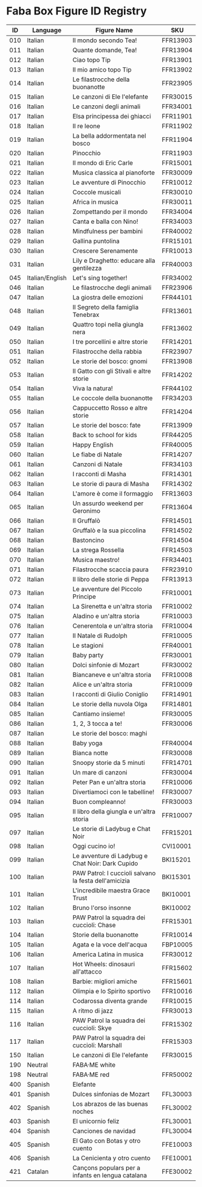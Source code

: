 # Faba Box Figure ID Registry

| ID    | Language       | Figure Name                                          | SKU       |
|-------|----------------|------------------------------------------------------|-----------|
| 010   | Italian        | Il mondo secondo Tea!                                | FFR13903  |
| 011   | Italian        | Quante domande, Tea!                                 | FFR13904  |
| 012   | Italian        | Ciao topo Tip                                        | FFR13901  |
| 013   | Italian        | Il mio amico topo Tip                                | FFR13902  |
| 014   | Italian        | Le filastrocche della buonanotte                     | FFR23905  |
| 015   | Italian        | Le canzoni di Ele l'elefante                         | FFR30015  |
| 016   | Italian        | Le canzoni degli animali                             | FFR34001  |
| 017   | Italian        | Elsa principessa dei ghiacci                         | FFR11901  |
| 018   | Italian        | Il re leone                                          | FFR11902  |
| 019   | Italian        | La bella addormentata nel bosco                      | FFR11904  |
| 020   | Italian        | Pinocchio                                            | FFR11903  |
| 021   | Italian        | Il mondo di Eric Carle                               | FFR15001  |
| 022   | Italian        | Musica classica al pianoforte                        | FFR30009  |
| 023   | Italian        | Le avventure di Pinocchio                            | FFR10012  |
| 024   | Italian        | Coccole musicali                                     | FFR30010  |
| 025   | Italian        | Africa in musica                                     | FFR30011  |
| 026   | Italian        | Zompettando per il mondo                             | FFR34004  |
| 027   | Italian        | Canta e balla con Nino!                              | FFR34003  |
| 028   | Italian        | Mindfulness per bambini                              | FFR40002  |
| 029   | Italian        | Gallina puntolina                                    | FFR15101  |
| 030   | Italian        | Crescere Serenamente                                 | FFR10013  |
| 031   | Italian        | Lily e Draghetto: educare alla gentilezza            | FFR40003  |
| 045   | Italian/English| Let's sing together!                                 | FFR34002  |
| 046   | Italian        | Le filastrocche degli animali                        | FFR23906  |
| 047   | Italian        | La giostra delle emozioni                            | FFR44101  |
| 048   | Italian        | Il Segreto della famiglia Tenebrax                   | FFR13601  |
| 049   | Italian        | Quattro topi nella giungla nera                      | FFR13602  |
| 050   | Italian        | I tre porcellini e altre storie                      | FFR14201  |
| 051   | Italian        | Filastrocche della rabbia                            | FFR23907  |
| 052   | Italian        | Le storie del bosco: gnomi                           | FFR13908  |
| 053   | Italian        | Il Gatto con gli Stivali e altre storie              | FFR14202  |
| 054   | Italian        | Viva la natura!                                      | FFR44102  |
| 055   | Italian        | Le coccole della buonanotte                          | FFR34203  |
| 056   | Italian        | Cappuccetto Rosso e altre storie                     | FFR14204  |
| 057   | Italian        | Le storie del bosco: fate                            | FFR13909  |
| 058   | Italian        | Back to school for kids                              | FFR44205  |
| 059   | Italian        | Happy English                                        | FFR40005  |
| 060   | Italian        | Le fiabe di Natale                                   | FFR14207  |
| 061   | Italian        | Canzoni di Natale                                    | FFR34103  |
| 062   | Italian        | I racconti di Masha                                  | FFR14301  |
| 063   | Italian        | Le storie di paura di Masha                          | FFR14302  |
| 064   | Italian        | L'amore è come il formaggio                          | FFR13603  |
| 065   | Italian        | Un assurdo weekend per Geronimo                      | FFR13604  |
| 066   | Italian        | Il Gruffalò                                          | FFR14501  |
| 067   | Italian        | Gruffalò e la sua piccolina                          | FFR14502  |
| 068   | Italian        | Bastoncino                                           | FFR14504  |
| 069   | Italian        | La strega Rossella                                   | FFR14503  |
| 070   | Italian        | Musica maestro!                                      | FFR34401  |
| 071   | Italian        | Filastrocche scaccia paura                           | FFR23910  |
| 072   | Italian        | Il libro delle storie di Peppa                       | FFR13913  |
| 073   | Italian        | Le avventure del Piccolo Principe                    | FFR10001  |
| 074   | Italian        | La Sirenetta e un'altra storia                       | FFR10002  |
| 075   | Italian        | Aladino e un'altra storia                            | FFR10003  |
| 076   | Italian        | Cenerentola e un'altra storia                        | FFR10004  |
| 077   | Italian        | Il Natale di Rudolph                                 | FFR10005  |
| 078   | Italian        | Le stagioni                                          | FFR40001  |
| 079   | Italian        | Baby party                                           | FFR30001  |
| 080   | Italian        | Dolci sinfonie di Mozart                             | FFR30002  |
| 081   | Italian        | Biancaneve e un'altra storia                         | FFR10008  |
| 082   | Italian        | Alice e un'altra storia                              | FFR10009  |
| 083   | Italian        | I racconti di Giulio Coniglio                        | FFR14901  |
| 084   | Italian        | Le storie della nuvola Olga                          | FFR14801  |
| 085   | Italian        | Cantiamo insieme!                                    | FFR30005  |
| 086   | Italian        | 1, 2, 3 tocca a te!                                  | FFR30006  |
| 087   | Italian        | Le storie del bosco: maghi                           |           |
| 088   | Italian        | Baby yoga                                            | FFR40004  |
| 089   | Italian        | Bianca notte                                         | FFR30008  |
| 090   | Italian        | Snoopy storie da 5 minuti                            | FFR14701  |
| 091   | Italian        | Un mare di canzoni                                   | FFR30004  |
| 092   | Italian        | Peter Pan e un'altra storia                          | FFR10006  |
| 093   | Italian        | Divertiamoci con le tabelline!                       | FFR30007  |
| 094   | Italian        | Buon compleanno!                                     | FFR30003  |
| 095   | Italian        | Il libro della giungla e un'altra storia             | FFR10007  |
| 097   | Italian        | Le storie di Ladybug e Chat Noir                     | FFR15201  |
| 098   | Italian        | Oggi cucino io!                                      | CVI10001  |
| 099   | Italian        | Le avventure di Ladybug e Chat Noir: Dark Cupido     | BKI15201  |
| 100   | Italian        | PAW Patrol: I cuccioli salvano la festa dell'amicizia| BKI15301  |
| 101   | Italian        | L'incredibile maestra Grace Trust                    | BKI10001  |
| 102   | Italian        | Bruno l'orso insonne                                 | BKI10002  |
| 103   | Italian        | PAW Patrol la squadra dei cuccioli: Chase            | FFR15301  |
| 104   | Italian        | Storie della buonanotte                              | FFR10014  |
| 105   | Italian        | Agata e la voce dell'acqua                           | FBP10005  |
| 106   | Italian        | America Latina in musica                             | FFR30012  |
| 107   | Italian        | Hot Wheels: dinosauri all'attacco                    | FFR15602  |
| 108   | Italian        | Barbie: migliori amiche                              | FFR15601  |
| 112   | Italian        | Olimpia e lo Spirito sportivo                        | FFR10016  |
| 114   | Italian        | Codarossa diventa grande                             | FFR10015  |
| 115   | Italian        | A ritmo di jazz                                      | FFR30013  |
| 116   | Italian        | PAW Patrol la squadra dei cuccioli: Skye             | FFR15302  |
| 117   | Italian        | PAW Patrol la squadra dei cuccioli: Marshall         | FFR15303  |
| 150   | Italian        | Le canzoni di Ele l'elefante                         | FFR30015  |
| 190   | Neutral        | FABA·ME white                                        |           |
| 198   | Neutral        | FABA·ME red                                          | FFR50002  |
| 400   | Spanish        | Elefante                                             |           |
| 401   | Spanish        | Dulces sinfonias de Mozart                           | FFL30003  |
| 402   | Spanish        | Los abrazos de las buenas noches                     | FFL30002  |
| 403   | Spanish        | El unicornio feliz                                   | FFL30001  |
| 404   | Spanish        | Canciones de navidad                                 | FFL30004  |
| 405   | Spanish        | El Gato con Botas y otro cuento                      | FFE10003  |
| 406   | Spanish        | La Cenicienta y otro cuento                          | FFE10001  |
| 421   | Catalan        | Cançons populars per a infants en lengua catalana    | FFE30002  |